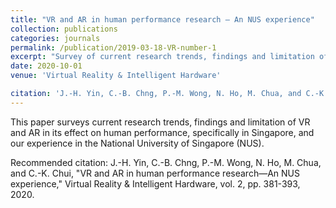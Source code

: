 ```yaml
---
title: "VR and AR in human performance research ― An NUS experience"
collection: publications
categories: journals
permalink: /publication/2019-03-18-VR-number-1
excerpt: "Survey of current research trends, findings and limitation of VR and AR in its effect on human performance, specifically in Singapore, and our experience in the National University of Singapore (NUS) <br><img src='/images/500x300.png'>"
date: 2020-10-01
venue: 'Virtual Reality & Intelligent Hardware'

citation: 'J.-H. Yin, C.-B. Chng, P.-M. Wong, N. Ho, M. Chua, and C.-K. Chui, "VR and AR in human performance research―An NUS experience," Virtual Reality & Intelligent Hardware, vol. 2, pp. 381-393, 2020.'
---
```

This paper surveys current research trends, findings and limitation of VR and AR in its effect on human performance, specifically in Singapore, and our experience in the National University of Singapore (NUS).

Recommended citation: J.-H. Yin, C.-B. Chng, P.-M. Wong, N. Ho, M. Chua, and C.-K. Chui, "VR and AR in human performance research―An NUS experience," Virtual Reality & Intelligent Hardware, vol. 2, pp. 381-393, 2020.